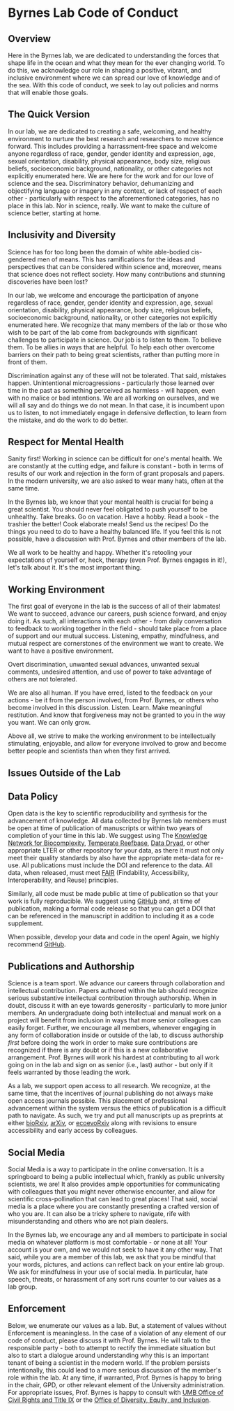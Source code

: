 # Byrnes Lab Code of Conduct

## Overview
Here in the Byrnes lab, we are dedicated to understanding the forces that shape life in the ocean and what they mean for the ever changing world. To do this, we acknowledge our role in shaping a positive, vibrant, and inclusive environment where we can spread our love of knowledge and of the sea. With this code of conduct, we seek to lay out policies and norms that will enable those goals.

## The Quick Version

In our lab, we are dedicated to creating a safe, welcoming, and healthy environment to nurture the best research and researchers to move science forward. This includes providing a harrassment-free space and welcome anyone regardless of race, gender, gender identity and expression, age, sexual orientation, disability, physical appearance, body size, religious beliefs, socioeconomic background, nationality, or other categories not explicitly enumerated here. We are here for the work and for our love of science and the sea. Discriminatory behavior, dehumanizing and objectifying language or imagery in any context, or lack of respect of each other - particularly with respect to the aforementioned categories, has no place in this lab. Nor in science, really. We want to make the culture of science better, starting at home.

## Inclusivity and Diversity

Science has for too long been the domain of white able-bodied cis-gendered men of means. This has ramifications for the ideas and perspectives that can be considered within science and, moreover, means that science does not reflect society. How many contributions and stunning discoveries have been lost?  

In our lab, we welcome and encourage the participation of anyone regardless of race, gender, gender identity and expression, age, sexual orientation, disability, physical appearance, body size, religious beliefs, socioeconomic background, nationality, or other categories not explicitly enumerated here. We recognize that many members of the lab or those who wish to be part of the lab come from backgrounds with significant challenges to participate in science. Our job is to listen to them. To believe them. To be allies in ways that are helpful. To help each other overcome barriers on their path to being great scientists, rather than putting more in front of them.

Discrimination against any of these will not be tolerated. That said, mistakes happen. Unintentional microagressions - particularly those learned over time in the past as something perceived as harmless - will happen, even with no malice or bad intentions. We are all working on ourselves, and we will all say and do things we do not mean. In that case, it is incumbent upon us to listen, to not immediately engage in defensive deflection, to learn from the mistake, and do the work to do better.

## Respect for Mental Health

Sanity first! Working in science can be difficult for one's mental health. We are constantly at the cutting edge, and failure is constant - both in terms of results of our work and rejection in the form of grant proposals and papers. In the modern university, we are also asked to wear many hats, often at the same time.

In the Byrnes lab, we know that your mental health is crucial for being a great scientist. You should never feel obligated to push yourself to be unhealthy. Take breaks. Go on vacation. Have a hobby. Read a book - the trashier the better! Cook elaborate meals! Send us the recipes! Do the things you need to do to have a healthy balanced life. If you feel this is not possible, have a discussion with Prof. Byrnes and other members of the lab.

We all work to be healthy and happy. Whether it's retooling your expectations of yourself or, heck, therapy (even Prof. Byrnes engages in it!), let's talk about it. It's the most important thing.

## Working Environment

The first goal of everyone in the lab is the success of all of their labmates! We want to succeed, advance our careers, push science forward, and enjoy doing it. As such, all interactions with each other - from daily conversation to feedback to working together in the field - should take place from a place of support and our mutual success. Listening, empathy, mindfulness, and mutual respect are cornerstones of the environment we want to create. We want to have a positive environment.

Overt discrimination, unwanted sexual advances, unwanted sexual comments, undesired attention, and use of power to take advantage of others are not tolerated.

We are also all human. If you have erred, listed to the feedback on your actions - be it from the person involved, from Prof. Byrnes, or others who become involved in this discussion. Listen. Learn. Make meaningful restitution. And know that forgiveness may not be granted to you in the way you want. We can only grow.

Above all, we strive to make the working environment to be intellectually stimulating, enjoyable, and allow for everyone involved to grow and become better people and scientists than when they first arrived.

## Issues Outside of the Lab

## Data Policy

Open data is the key to scientific reproducibility and synthesis for the advancement of knowledge. All data collected by Byrnes lab members must be open at time of publication of manuscripts or within two years of completion of your time in this lab. We suggest using The [Knowledge Network for Biocomplexity](https://knb.ecoinformatics.org/), [Temperate Reefbase](https://temperatereefbase.imas.utas.edu.au/static/landing.html), [Data Dryad](https://datadryad.org/stash), or other appropriate LTER or other repository for your data, as there it must not only meet their quality standards by also have the appropriate meta-data for re-use. All publications must include the DOI and reference to the data. All data, when released, must meet [FAIR](https://www.go-fair.org/fair-principles/) (Findability, Accessibility, Interoperability, and Reuse) principles.

Similarly, all code must be made public at time of publication so that your work is fully reproducible. We suggest using [GitHub](http://github.com) and, at time of publication, making a formal code release so that you can get a DOI that can be referenced in the manuscript in addition to including it as a code supplement.

When possible, develop your data and code in the open! Again, we highly recommend [GitHub](http://github.com).

## Publications and Authorship

Science is a team sport. We advance our careers through collaboration and intellectual contribution. Papers authored within the lab should recognize serious substantive intellectual contribution through authorship. When in doubt, discuss it with an eye towards generosity - particularly to more junior members. An undergraduate doing both intellectual and manual work on a project will benefit from inclusion in ways that more senior colleagues can easily forget. Further, we encourage all  members, whenever engaging in any form of collaboration inside or outside of the lab, to discuss authorship *first* before doing the work in order to make sure contributions are recognized if there is any doubt or if this is a new collaborative arrangement. Prof. Byrnes will work his hardest at contributing to all work going on in the lab and sign on as senior (i.e., last) author - but only if it feels warranted by those leading the work.

As a lab, we support open access to all research. We recognize, at the same time, that the incentives of journal publishing do not always make open access journals possible. This placement of professional advancement within the system versus the ethics of publication is a difficult path to navigate. As such, we try and put all manuscripts up as preprints at either [bioRxiv](https://www.biorxiv.org/), [arXiv](https://arxiv.org/), or [ecoevoRxiv](https://ecoevorxiv.org/) along with revisions to ensure accessibility and early access by colleagues.

## Social Media

Social Media is a way to participate in the online conversation. It is a springboard to being a public intellectual which, frankly as public university scientists, we are! It also provides ample opportunities for communicating with colleagues that you might never otherwise encounter, and allow for scientific cross-pollination that can lead to great places! That said, social media is a place where you are constantly presenting a crafted version of who you are. It can also be a tricky sphere to navigate, rife with misunderstanding and others who are not plain dealers.

In the Byrnes lab, we encourage any and all members to participate in social media on whatever platform is most comfortable - or none at all! Your account is your own, and we would not seek to have it any other way. That said, while you are a member of this lab, we ask that you be mindful that your words, pictures, and actions can reflect back on your entire lab group. We ask for mindfulness in your use of social media. In particular, hate speech, threats, or harassment of any sort runs counter to our values as a lab group.


## Enforcement

Below, we enumerate our values as a lab. But, a statement of values without Enforcement is meaningless. In the case of a violation of any element of our code of conduct, please discuss it with Prof. Byrnes. He will talk to the responsible party - both to attempt to rectify the immediate situation but also to start a dialogue around understanding why this is an important tenant of being a scientist in the modern world. If the problem persists intentionally, this could lead to a more serious discussion of the member's role within the lab. At any time, if warranted, Prof. Byrnes is happy to bring in the chair, GPD, or other relevant element of the University administration. For appropriate issues, Prof. Byrnes is happy to consult with [UMB Office of Civil Rights and Title IX](https://www.umb.edu/crtix) or the [Office of Diversity, Equity, and Inclusion](https://www.umb.edu/odei).

